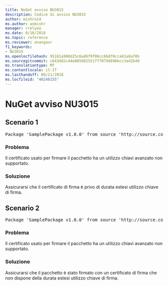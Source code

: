 ```yaml
---
title: NuGet avviso NU3015
description: Codice di avviso NU3015
author: mishra14
ms.author: anmishr
manager: rrelyea
ms.date: 8/16/2018
ms.topic: reference
ms.reviewer: anangaur
f1_keywords:
- NU3015
ms.openlocfilehash: 95161a908d25c6ad6f9f06cc66df0cca61a8a78b
ms.sourcegitcommit: c643dd2c44e085601551ff7079d696bcc3ad2b49
ms.translationtype: MT
ms.contentlocale: it-IT
ms.lasthandoff: 08/21/2018
ms.locfileid: "40248155"
---
```

# <a name="nuget-warning-nu3015"></a>NuGet avviso NU3015

## <a name="scenario-1"></a>Scenario 1

<pre>Package 'SamplePackage v1.0.0' from source 'http://source.com/index.json': The lifetime signing EKU in the primary signature's certificate is not supported.</pre>

### <a name="issue"></a>Problema

Il certificato usato per firmare il pacchetto ha un utilizzo chiavi avanzato non supportato.


### <a name="solution"></a>Soluzione

Assicurarsi che il certificato di firma è privo di durata estesi utilizzo chiave di firma.



## <a name="scenario-2"></a>Scenario 2

<pre>Package 'SamplePackage v1.0.0' from source 'http://source.com/index.json': The lifetime signing EKU in the signing certificate is not supported.</pre>

### <a name="issue"></a>Problema

Il certificato usato per firmare il pacchetto ha un utilizzo chiavi avanzato non supportato.


### <a name="solution"></a>Soluzione

Assicurarsi che il pacchetto è stato firmato con un certificato di firma che non dispone della durata estesi utilizzo chiave di firma.


